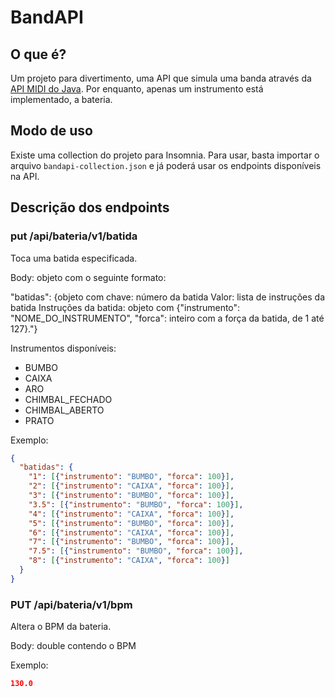 # BandAPI

## O que é?

Um projeto para divertimento, uma API que simula uma banda através da [API MIDI do Java](https://docs.oracle.com/javase/8/docs/api/javax/sound/midi/package-summary.html). Por enquanto, apenas um instrumento está implementado, a bateria.

## Modo de uso

Existe uma collection do projeto para Insomnia. Para usar, basta importar o arquivo `bandapi-collection.json` e já poderá usar os endpoints disponíveis na API.

## Descrição dos endpoints

### put /api/bateria/v1/batida

Toca uma batida especificada.

Body: objeto com o seguinte formato:

"batidas": {objeto com chave: número da batida
Valor: lista de instruções da batida
Instruções da batida: objeto com {"instrumento": "NOME_DO_INSTRUMENTO", "forca": inteiro com a força da batida, de 1 até 127}."}

Instrumentos disponíveis:

- BUMBO
- CAIXA
- ARO
- CHIMBAL_FECHADO
- CHIMBAL_ABERTO
- PRATO

Exemplo:

```json
{
  "batidas": {
    "1": [{"instrumento": "BUMBO", "forca": 100}],
    "2": [{"instrumento": "CAIXA", "forca": 100}],
    "3": [{"instrumento": "BUMBO", "forca": 100}],
    "3.5": [{"instrumento": "BUMBO", "forca": 100}],
    "4": [{"instrumento": "CAIXA", "forca": 100}],
    "5": [{"instrumento": "BUMBO", "forca": 100}],
    "6": [{"instrumento": "CAIXA", "forca": 100}],
    "7": [{"instrumento": "BUMBO", "forca": 100}],
    "7.5": [{"instrumento": "BUMBO", "forca": 100}],
    "8": [{"instrumento": "CAIXA", "forca": 100}]
  }
}
```

### PUT /api/bateria/v1/bpm

Altera o BPM da bateria.

Body: double contendo o BPM

Exemplo:

```json
130.0
```